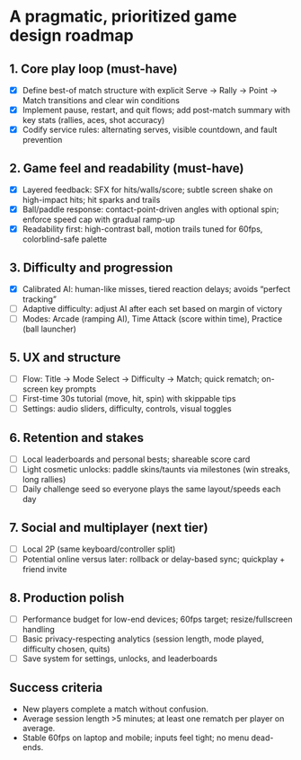 # A pragmatic, prioritized game design roadmap

## 1. Core play loop (must-have)

- [x] Define best-of match structure with explicit Serve → Rally → Point → Match transitions and clear win conditions
- [x] Implement pause, restart, and quit flows; add post-match summary with key stats (rallies, aces, shot accuracy)
- [x] Codify service rules: alternating serves, visible countdown, and fault prevention

## 2. Game feel and readability (must-have)

- [x] Layered feedback: SFX for hits/walls/score; subtle screen shake on high-impact hits; hit sparks and trails
- [x] Ball/paddle response: contact-point-driven angles with optional spin; enforce speed cap with gradual ramp-up
- [x] Readability first: high-contrast ball, motion trails tuned for 60fps, colorblind-safe palette

<!-- ## 3. Inputs and accessibility (must-have)

- [ ] Rebindable inputs; controller support; touch controls on mobile with assist aim
- [ ] Input buffering to mask latency; frame-rate-independent paddle speed
- [ ] Accessibility options: colorblind presets, reduced-motion toggle, adjustable difficulty -->

## 3. Difficulty and progression

- [x] Calibrated AI: human-like misses, tiered reaction delays; avoids “perfect tracking”
- [ ] Adaptive difficulty: adjust AI after each set based on margin of victory
- [ ] Modes: Arcade (ramping AI), Time Attack (score within time), Practice (ball launcher)

## 5. UX and structure

- [ ] Flow: Title → Mode Select → Difficulty → Match; quick rematch; on-screen key prompts
- [ ] First-time 30s tutorial (move, hit, spin) with skippable tips
- [ ] Settings: audio sliders, difficulty, controls, visual toggles

## 6. Retention and stakes

- [ ] Local leaderboards and personal bests; shareable score card
- [ ] Light cosmetic unlocks: paddle skins/taunts via milestones (win streaks, long rallies)
- [ ] Daily challenge seed so everyone plays the same layout/speeds each day

## 7. Social and multiplayer (next tier)

- [ ] Local 2P (same keyboard/controller split)
- [ ] Potential online versus later: rollback or delay-based sync; quickplay + friend invite

## 8. Production polish

- [ ] Performance budget for low-end devices; 60fps target; resize/fullscreen handling
- [ ] Basic privacy-respecting analytics (session length, mode played, difficulty chosen, quits)
- [ ] Save system for settings, unlocks, and leaderboards

## Success criteria

- New players complete a match without confusion.
- Average session length >5 minutes; at least one rematch per player on average.
- Stable 60fps on laptop and mobile; inputs feel tight; no menu dead-ends.

